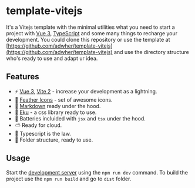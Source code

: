 # template-vitejs

It's a Vitejs template with the minimal utilities what you need to start a project with [Vue 3](https://v3.vuejs.org), [TypeScript](https://www.typescriptlang.org) and some many things to recharge your development. You could clone this repository or use the template at [https://github.com/adwher/template-vitejs](https://github.com/adwher/template-vitejs) and use the directory structure who's ready to use and adapt ur idea.

## Features

- ⚡️ [Vue 3](https://v3.vuejs.org), [Vite 2](https://vitejs.dev) - increase your development as a lightning.
- 🤩 [Feather Icons](https://github.com/adwher/featherweb) - set of awesome icons.
- 📖 [Markdown](https://github.com/antfu/vite-plugin-md) ready under the hood.
- 🎨 [Eku](https://github.com/ekucss/eku) - a css library ready to use.
- 🦄 Batteries incluided with `jsx` and `tsx` under the hood.
- ⛅ Ready for cloud.
- 🤖 Typescript is the law.
- 📁 Folder structure, ready to use.

## Usage

Start the [development server](https://vitejs.dev) using the `npm run dev` command. To build the project use the `npm run build` and go to `dist` folder.